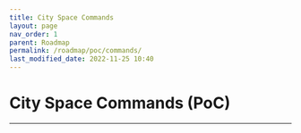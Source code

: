 ```yaml
---
title: City Space Commands
layout: page
nav_order: 1
parent: Roadmap
permalink: /roadmap/poc/commands/
last_modified_date: 2022-11-25 10:40
---
```


# City Space Commands (PoC)

----------------

